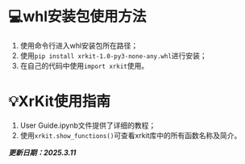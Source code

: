 # 💻whl安装包使用方法
1. 使用命令行进入whl安装包所在路径；
2. 使用`pip install xrkit-1.0-py3-none-any.whl`进行安装；
3. 在自己的代码中使用`import xrkit`使用。



# 💡XrKit使用指南

1. User Guide.ipynb文件提供了详细的教程；
2. 使用`xrkit.show_functions()`可查看xrkit库中的所有函数名称及简介。



***更新日期：2025.3.11***
